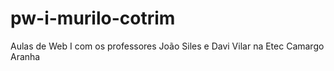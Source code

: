 # pw-i-murilo-cotrim
Aulas de Web I com os professores João Siles e Davi Vilar na Etec Camargo Aranha